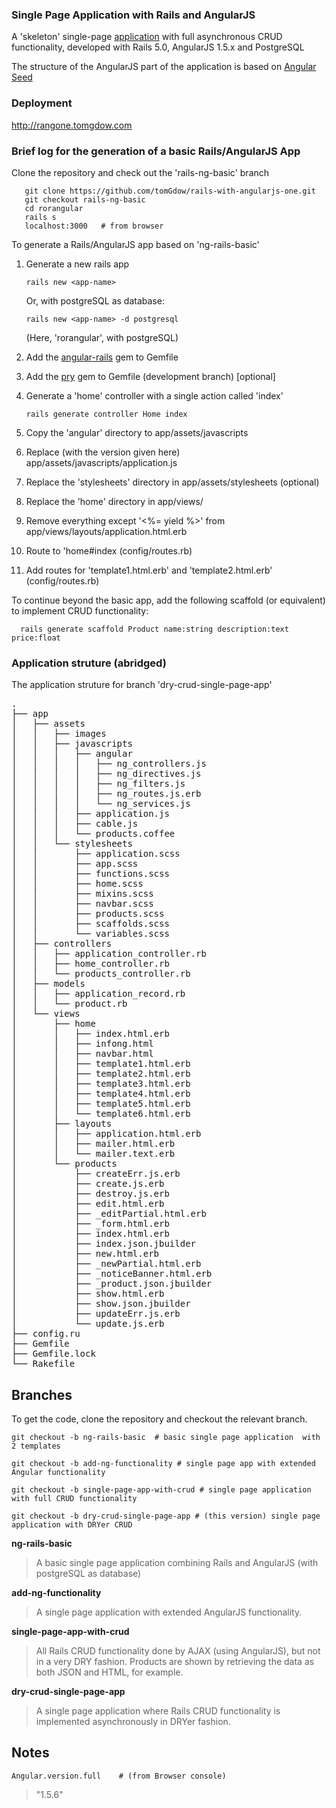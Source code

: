 
### Single Page Application with Rails and AngularJS

A 'skeleton' single-page [application](http://rangone.tomgdow.com)  with full asynchronous CRUD functionality, developed with
 Rails 5.0, AngularJS 1.5.x  and PostgreSQL

The structure of the AngularJS part of the application is based on [Angular Seed](https://github.com/angular/angular-seed)

### Deployment

 http://rangone.tomgdow.com

### Brief log for the generation of a basic Rails/AngularJS App

  Clone the repository and check out the 'rails-ng-basic' branch

       git clone https://github.com/tomGdow/rails-with-angularjs-one.git
       git checkout rails-ng-basic
       cd rorangular
       rails s
       localhost:3000   # from browser

  To generate a Rails/AngularJS app based on 'ng-rails-basic' 

  1.   Generate a new rails app 

       `rails new <app-name>`

       Or, with postgreSQL as database:

       `rails new <app-name> -d postgresql` 
  
       (Here, 'rorangular', with postgreSQL) 

  2.   Add the [angular-rails](https://rubygems.org/gems/angularjs-rails/) gem to Gemfile
  3.   Add the [pry](https://github.com/rweng/pry-rails) gem to Gemfile (development branch) [optional]
  4.   Generate a 'home' controller with a single action called 'index'

       `rails generate controller Home index`

  5.   Copy the 'angular' directory to app/assets/javascripts
  6.   Replace (with the version given here) app/assets/javascripts/application.js
  7.   Replace the 'stylesheets' directory in app/assets/stylesheets (optional)
  8.   Replace the 'home' directory in app/views/
  9.   Remove everything except '<%= yield %>' from app/views/layouts/application.html.erb
  10.  Route to 'home#index (config/routes.rb)

  11.  Add routes for 'template1.html.erb' and 'template2.html.erb' (config/routes.rb)

 To continue beyond the basic app, add the following scaffold (or equivalent)
      to implement CRUD functionality: 

      rails generate scaffold Product name:string description:text price:float

### Application struture (abridged) 

  The application struture for branch 'dry-crud-single-page-app'
<pre>
.
├── app
│   ├── assets
│   │   ├── images
│   │   ├── javascripts
│   │   │   ├── angular
│   │   │   │   ├── ng_controllers.js
│   │   │   │   ├── ng_directives.js
│   │   │   │   ├── ng_filters.js
│   │   │   │   ├── ng_routes.js.erb
│   │   │   │   └── ng_services.js
│   │   │   ├── application.js
│   │   │   ├── cable.js
│   │   │   └── products.coffee
│   │   └── stylesheets
│   │       ├── application.scss
│   │       ├── app.scss
│   │       ├── functions.scss
│   │       ├── home.scss
│   │       ├── mixins.scss
│   │       ├── navbar.scss
│   │       ├── products.scss
│   │       ├── scaffolds.scss
│   │       └── variables.scss
│   ├── controllers
│   │   ├── application_controller.rb
│   │   ├── home_controller.rb
│   │   └── products_controller.rb
│   ├── models
│   │   ├── application_record.rb
│   │   └── product.rb
│   └── views
│       ├── home
│       │   ├── index.html.erb
│       │   ├── infong.html
│       │   ├── navbar.html
│       │   ├── template1.html.erb
│       │   ├── template2.html.erb
│       │   ├── template3.html.erb
│       │   ├── template4.html.erb
│       │   ├── template5.html.erb
│       │   └── template6.html.erb
│       ├── layouts
│       │   ├── application.html.erb
│       │   ├── mailer.html.erb
│       │   └── mailer.text.erb
│       └── products
│           ├── createErr.js.erb
│           ├── create.js.erb
│           ├── destroy.js.erb
│           ├── edit.html.erb
│           ├── _editPartial.html.erb
│           ├── _form.html.erb
│           ├── index.html.erb
│           ├── index.json.jbuilder
│           ├── new.html.erb
│           ├── _newPartial.html.erb
│           ├── _noticeBanner.html.erb
│           ├── _product.json.jbuilder
│           ├── show.html.erb
│           ├── show.json.jbuilder
│           ├── updateErr.js.erb
│           └── update.js.erb
├── config.ru
├── Gemfile
├── Gemfile.lock
└── Rakefile
</pre>

## Branches

To get the code, clone the repository and checkout the relevant branch.

    git checkout -b ng-rails-basic  # basic single page application  with 2 templates

    git checkout -b add-ng-functionality # single page app with extended Angular functionality

    git checkout -b single-page-app-with-crud # single page application with full CRUD functionality 

    git checkout -b dry-crud-single-page-app # (this version) single page application with DRYer CRUD 

**ng-rails-basic**

> A basic single page application combining Rails and AngularJS (with postgreSQL as database)

**add-ng-functionality**

> A single page application with extended AngularJS functionality.

**single-page-app-with-crud**

> All Rails CRUD functionality done by AJAX (using AngularJS), but not in a  very DRY fashion. Products are shown
by retrieving the data as both JSON and HTML, for example. 

**dry-crud-single-page-app**

> A single page application where  Rails CRUD functionality is implemented asynchronously in DRYer fashion. 

## Notes

    Angular.version.full    # (from Browser console)

> "1.5.6"
